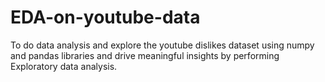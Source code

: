 # EDA-on-youtube-data
To do data analysis and explore the youtube dislikes dataset using numpy and pandas libraries and drive meaningful insights by performing Exploratory data analysis.
